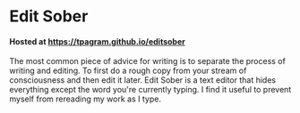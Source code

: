 # Edit Sober
#### Hosted at https://tpagram.github.io/editsober

The most common piece of advice for writing is to separate the process of writing and editing. To first do a rough copy from your stream of consciousness and then edit it later. Edit Sober is a text editor that hides everything except the word you're currently typing. 
I find it useful to prevent myself from rereading my work as I type.

